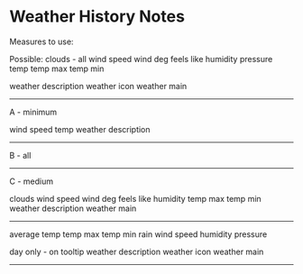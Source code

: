 # Weather History Notes

Measures to use:

Possible:
clouds - all
wind speed
wind deg
feels like
humidity
pressure
temp
temp max
temp min

weather description
weather icon
weather main

---

A - minimum

wind speed
temp
weather description

---

B - all

---

C - medium

clouds
wind speed
wind deg
feels like
humidity
temp max
temp min
weather description
weather main

---

average temp
temp max
temp min
rain
wind speed
humidity
pressure

day only - on tooltip
weather description
weather icon
weather main

---
